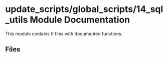 # update_scripts/global_scripts/14_sql_utils Module Documentation

This module contains 0 files with documented functions.

## Files
